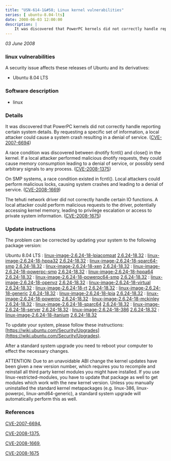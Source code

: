 ```yaml
---
title: "USN-614-1&#58; Linux kernel vulnerabilities"
series: [ ubuntu-8.04-lts]
date: 2008-06-03 12:00:00
description: |
    It was discovered that PowerPC kernels did not correctly handle reporting certain system details.  By requesting a specific set of information, a local attacker could cause a system crash resulting in a denial of service. ([CVE-2007-6694](http://people.ubuntu.com/~ubuntu-security/cve/CVE-2007-6694))
--- 
```

 
 

*03 June 2008*

### linux vulnerabilities

A security issue affects these releases of Ubuntu and its derivatives:

* Ubuntu 8.04 LTS

### Software description

* linux 

### Details

It was discovered that PowerPC kernels did not correctly handle reporting certain system details. By requesting a specific set of information, a local attacker could cause a system crash resulting in a denial of service. ([CVE-2007-6694](http://people.ubuntu.com/~ubuntu-security/cve/CVE-2007-6694))

A race condition was discovered between dnotify fcntl() and close() in the kernel. If a local attacker performed malicious dnotify requests, they could cause memory consumption leading to a denial of service, or possibly send arbitrary signals to any process. ([CVE-2008-1375](http://people.ubuntu.com/~ubuntu-security/cve/CVE-2008-1375))

On SMP systems, a race condition existed in fcntl(). Local attackers could perform malicious locks, causing system crashes and leading to a denial of service. ([CVE-2008-1669](http://people.ubuntu.com/~ubuntu-security/cve/CVE-2008-1669))

The tehuti network driver did not correctly handle certain IO functions. A local attacker could perform malicious requests to the driver, potentially accessing kernel memory, leading to privilege escalation or access to private system information. ([CVE-2008-1675](http://people.ubuntu.com/~ubuntu-security/cve/CVE-2008-1675)) 

### Update instructions

The problem can be corrected by updating your system to the following package version:

Ubuntu 8.04 LTS
 : [linux-image-2.6.24-18-lpiacompat](https://launchpad.net/ubuntu/+source/linux) <span> [2.6.24-18.32](https://launchpad.net/ubuntu/+source/linux/2.6.24-18.32) </span> 
 : [linux-image-2.6.24-18-hppa32](https://launchpad.net/ubuntu/+source/linux) <span> [2.6.24-18.32](https://launchpad.net/ubuntu/+source/linux/2.6.24-18.32) </span> 
 : [linux-image-2.6.24-18-sparc64-smp](https://launchpad.net/ubuntu/+source/linux) <span> [2.6.24-18.32](https://launchpad.net/ubuntu/+source/linux/2.6.24-18.32) </span> 
 : [linux-image-2.6.24-18-xen](https://launchpad.net/ubuntu/+source/linux) <span> [2.6.24-18.32](https://launchpad.net/ubuntu/+source/linux/2.6.24-18.32) </span> 
 : [linux-image-2.6.24-18-powerpc-smp](https://launchpad.net/ubuntu/+source/linux) <span> [2.6.24-18.32](https://launchpad.net/ubuntu/+source/linux/2.6.24-18.32) </span> 
 : [linux-image-2.6.24-18-hppa64](https://launchpad.net/ubuntu/+source/linux) <span> [2.6.24-18.32](https://launchpad.net/ubuntu/+source/linux/2.6.24-18.32) </span> 
 : [linux-image-2.6.24-18-powerpc64-smp](https://launchpad.net/ubuntu/+source/linux) <span> [2.6.24-18.32](https://launchpad.net/ubuntu/+source/linux/2.6.24-18.32) </span> 
 : [linux-image-2.6.24-18-openvz](https://launchpad.net/ubuntu/+source/linux) <span> [2.6.24-18.32](https://launchpad.net/ubuntu/+source/linux/2.6.24-18.32) </span> 
 : [linux-image-2.6.24-18-virtual](https://launchpad.net/ubuntu/+source/linux) <span> [2.6.24-18.32](https://launchpad.net/ubuntu/+source/linux/2.6.24-18.32) </span> 
 : [linux-image-2.6.24-18-rt](https://launchpad.net/ubuntu/+source/linux) <span> [2.6.24-18.32](https://launchpad.net/ubuntu/+source/linux/2.6.24-18.32) </span> 
 : [linux-image-2.6.24-18-generic](https://launchpad.net/ubuntu/+source/linux) <span> [2.6.24-18.32](https://launchpad.net/ubuntu/+source/linux/2.6.24-18.32) </span> 
 : [linux-image-2.6.24-18-lpia](https://launchpad.net/ubuntu/+source/linux) <span> [2.6.24-18.32](https://launchpad.net/ubuntu/+source/linux/2.6.24-18.32) </span> 
 : [linux-image-2.6.24-18-powerpc](https://launchpad.net/ubuntu/+source/linux) <span> [2.6.24-18.32](https://launchpad.net/ubuntu/+source/linux/2.6.24-18.32) </span> 
 : [linux-image-2.6.24-18-mckinley](https://launchpad.net/ubuntu/+source/linux) <span> [2.6.24-18.32](https://launchpad.net/ubuntu/+source/linux/2.6.24-18.32) </span> 
 : [linux-image-2.6.24-18-sparc64](https://launchpad.net/ubuntu/+source/linux) <span> [2.6.24-18.32](https://launchpad.net/ubuntu/+source/linux/2.6.24-18.32) </span> 
 : [linux-image-2.6.24-18-server](https://launchpad.net/ubuntu/+source/linux) <span> [2.6.24-18.32](https://launchpad.net/ubuntu/+source/linux/2.6.24-18.32) </span> 
 : [linux-image-2.6.24-18-386](https://launchpad.net/ubuntu/+source/linux) <span> [2.6.24-18.32](https://launchpad.net/ubuntu/+source/linux/2.6.24-18.32) </span> 
 : [linux-image-2.6.24-18-itanium](https://launchpad.net/ubuntu/+source/linux) <span> [2.6.24-18.32](https://launchpad.net/ubuntu/+source/linux/2.6.24-18.32) </span> 

To update your system, please follow these instructions: [https://wiki.ubuntu.com/Security/Upgrades](https://wiki.ubuntu.com/Security/Upgrades).

After a standard system upgrade you need to reboot your computer to effect the necessary changes.

ATTENTION: Due to an unavoidable ABI change the kernel updates have been given a new version number, which requires you to recompile and reinstall all third party kernel modules you might have installed. If you use linux-restricted-modules, you have to update that package as well to get modules which work with the new kernel version. Unless you manually uninstalled the standard kernel metapackages (e.g. linux-386, linux-powerpc, linux-amd64-generic), a standard system upgrade will automatically perform this as well. 

### References

 
 [CVE-2007-6694](http://people.ubuntu.com/~ubuntu-security/cve/CVE-2007-6694), 

 [CVE-2008-1375](http://people.ubuntu.com/~ubuntu-security/cve/CVE-2008-1375), 

 [CVE-2008-1669](http://people.ubuntu.com/~ubuntu-security/cve/CVE-2008-1669), 

 [CVE-2008-1675](http://people.ubuntu.com/~ubuntu-security/cve/CVE-2008-1675)
 

